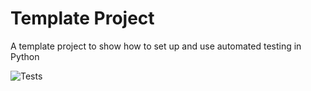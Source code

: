 # Template Project
A template project to show how to set up and use automated testing in Python

![Tests](https://github.com/memo26167/template-project/actions/workflows/tests.yml/badge.svg)
